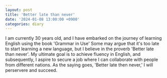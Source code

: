 ```yaml
---
layout: post
title: 'Better late than never'
date: '2024-01-08 13:00:00 +0900'
categories: diary
---
```


I am currently 30 years old, and I have embarked on the journey of learning English using the book 'Grammar in Use'
Some may argue that it's too late to start learning a new language, but I believe in the proverb 'Better late than never'.
My ultimate goal is to achieve fluency in English, and subsequently, I aspire to secure a job where I can collaborate with people from different nations.
As the saying goes, 'Better late then never,' I will perservere and succeed.
